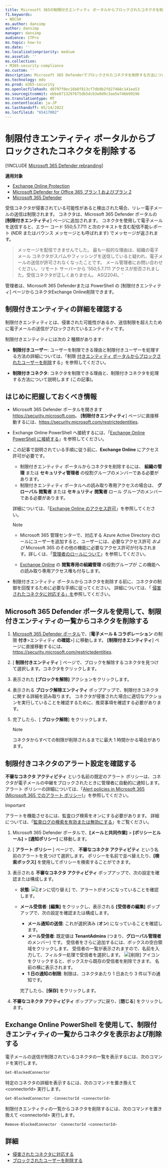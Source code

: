 ```yaml
---
title: Microsoft 365の制限付きエンティティ ポータルからブロックされたコネクタを削除する
f1.keywords:
- NOCSH
ms.author: dansimp
author: dansimp
manager: dansimp
audience: ITPro
ms.topic: how-to
ms.date: ''
ms.localizationpriority: medium
ms.assetid: ''
ms.collection:
- M365-security-compliance
ms.custom: ''
description: Microsoft 365 Defenderでブロックされたコネクタを削除する方法について説明します。
ms.technology: mdo
ms.prod: m365-security
ms.openlocfilehash: d0797f0ec16b8f813cf7db9b2fd27468c141ea53
ms.sourcegitcommit: ebbe8713297675db5dcb3e0d9c3ae5e746b99196
ms.translationtype: MT
ms.contentlocale: ja-JP
ms.lasthandoff: 05/14/2022
ms.locfileid: "65417002"
---
```

# <a name="remove-blocked-connectors-from-the-restricted-entities-portal"></a>制限付きエンティティ ポータルからブロックされたコネクタを削除する

[!INCLUDE [Microsoft 365 Defender rebranding](../includes/microsoft-defender-for-office.md)]

**適用対象**

- [Exchange Online Protection](exchange-online-protection-overview.md)
- [Microsoft Defender for Office 365 プラン 1 およびプラン 2](defender-for-office-365.md)
- [Microsoft 365 Defender](../defender/microsoft-365-defender.md)

受信コネクタが侵害されている可能性があると検出された場合、リレー電子メールの送信は制限されます。 コネクタは、Microsoft 365 Defender ポータルの **[制限付きエンティティ**] ページに追加されます。 コネクタを使用して電子メールを送信すると、エラー コード 550;5.7.711 と次のテキストを含む配信不能レポート (NDR またはバウンス メッセージとも呼ばれます) でメッセージが返されます。

> メッセージを配信できませんでした。 最も一般的な理由は、組織の電子メール コネクタがスパムやフィッシングを送信していると疑われ、電子メールの送信が許可されなくなったことです。 メール管理者にお問い合わせください。
> リモート サーバーから '550;5.7.711 アクセスが拒否されました。受信コネクタが正しくありません。 AS(2204)。'

管理者は、Microsoft 365 Defenderまたは PowerShell の [制限付きエンティティ] ページからコネクタExchange Online削除できます。

## <a name="learn-more-on-restricted-entities"></a>制限付きエンティティの詳細を確認する

制限付きエンティティとは、侵害された可能性があるか、送信制限を超えたために電子メールの送信がブロックされているエンティティです。

制限付きエンティティには次の 2 種類があります:

- **制限付きユーザー**: ユーザーを制限できる理由と制限付きユーザーを処理する方法の詳細については、「制限 [付きエンティティ ポータルからブロックされたユーザーを削除](removing-user-from-restricted-users-portal-after-spam.md)する」を参照してください。

- **制限付きコネクタ**: コネクタを制限できる理由と、制限付きコネクタを処理する方法について説明します (この記事)。

## <a name="what-do-you-need-to-know-before-you-begin"></a>はじめに把握しておくべき情報

- Microsoft 365 Defender ポータルを開きます<https://security.microsoft.com>。 **[制限付きエンティティ**] ページに直接移動するには、<https://security.microsoft.com/restrictedentities>.

- Exchange Online PowerShell へ接続するには、「[Exchange Online PowerShell に接続する](/powershell/exchange/connect-to-exchange-online-powershell)」を参照してください。

- この記事で説明されている手順に従う前に、**Exchange Online** にアクセス許可が必要です。
  - 制限付きエンティティ ポータルからコネクタを削除するには、 **組織の管理** または **セキュリティ管理者** の役割グループのメンバーである必要があります。
  - 制限付きエンティティ ポータルへの読み取り専用アクセスの場合は、 **グローバル 閲覧者** または **セキュリティ 閲覧者** ロール グループのメンバーである必要があります。

  詳細については、「[Exchange Online のアクセス許可](/exchange/permissions-exo/permissions-exo)」を参照してください。

  > [!NOTE]
  >
  > - Microsoft 365 管理センターで、対応する Azure Active Directory のロールにユーザーを追加すると、ユーザーには、必要なアクセス許可 _および_ Microsoft 365 のその他の機能に必要なアクセス許可が付与されます。詳しくは、「[管理者のロールについて](../../admin/add-users/about-admin-roles.md)」を参照してください。
  >
  > - [Exchange Online](/Exchange/permissions-exo/permissions-exo#role-groups) の **閲覧専用の組織管理** の役割グループが この機能への読み取り専用アクセス権も付与します。

- 制限付きエンティティ ポータルからコネクタを削除する前に、コネクタの制御を回復するために必要な手順に従ってください。 詳細については、「 [侵害されたコネクタに対応する」を](respond-compromised-connector.md)参照してください。

## <a name="use-the-microsoft-365-defender-portal-to-remove-a-connector-from-the-restricted-entities-list"></a>Microsoft 365 Defender ポータルを使用して、制限付きエンティティの一覧からコネクタを削除する

1. [Microsoft 365 Defender ポータル](https://security.microsoft.com)で、[**電子メール & コラボレーション** の制限 **付き**\>エンティティ **の確認**\>] に移動します。 **[制限付きエンティティ**] ページに直接移動するには、<https://security.microsoft.com/restrictedentities>.

2. [ **制限付きエンティティ** ] ページで、ブロックを解除するコネクタを見つけて選択します。コネクタをクリックします。

3. 表示された **[ブロックを解除]** アクションをクリックします。

4. 表示される **ブロック解除エンティティ** ポップアップで、制限付きコネクタに関する詳細を読み取ります。 コネクタが侵害された場合に適切なアクションを実行していることを確認するために、推奨事項を確認する必要があります。

5. 完了したら、[ **ブロック解除**] をクリックします。

   > [!NOTE]
   > コネクタからすべての制限が削除されるまでに最大 1 時間かかる場合があります。

## <a name="verify-the-alert-settings-for-restricted-connectors"></a>制限付きコネクタのアラート設定を確認する

**不審なコネクタ アクティビティ** という名前の既定のアラート ポリシーは、コネクタが電子メールの中継をブロックされたときに管理者に自動的に通知します。 アラート ポリシーの詳細については、「[Alert policies in Microsoft 365 (Microsoft 365 でのアラート ポリシー)](../../compliance/alert-policies.md)」を参照してください。

> [!IMPORTANT]
> アラートを機能させるには、監査ログ検索をオンにする必要があります。 詳細については、「[監査ログの検索を有効または無効にする](../../compliance/turn-audit-log-search-on-or-off.md)」をご覧ください。

1. Microsoft 365 Defender ポータルで、**[メールと共同作業]** \> **[ポリシーとルール]** \> **[通知ポリシー]** に移動します。

2. [ **アラート ポリシー** ] ページで、 **不審なコネクタ アクティビティ** という名前のアラートを見つけて選択します。 ポリシーを名前で並べ替えたり、**[検索ボックス]** を使用してポリシーを検索することができます。

3. 表示される **不審なコネクタ アクティビティ** ポップアップで、次の設定を確認または構成します。
   - **状態**: ![[オンに切り替え]](../../media/scc-toggle-on.png) で、アラートがオンになっていることを確認します。
   - **メール受信者**: **[編集]** をクリックし、表示される **[受信者の編集]** ポップアップで、次の設定を確認または構成します。
     - **メール通知の送信**: これが選択済み (**オン**) になっていることを確認します。
     - **メール受信者**: 既定値は **TenantAdmins** (つまり、**グローバル管理者** のメンバー) です。 受信者をさらに追加するには、ボックスの空白領域をクリックします。 受信者の一覧が表示されますので、名前を入力して、フィルター処理で受信者を選択します。 ![[削除]](../../media/m365-cc-sc-remove-selection-icon.png) アイコンをクリックすると、ボックスから既存の受信者を削除できます。 名前の横に表示されます。
     - **1 日の通知の制限**: 制限は、コネクタあたり 1 日あたり 3 件以下の通知です。

     完了したら、**[保存]** をクリックします。

4. **不審なコネクタ アクティビティ** ポップアップに戻り、[**閉じる**] をクリックします。

## <a name="use-exchange-online-powershell-to-view-and-remove-connectors-from-the-restricted-entities-list"></a>Exchange Online PowerShell を使用して、制限付きエンティティの一覧からコネクタを表示および削除する

電子メールの送信が制限されているコネクタの一覧を表示するには、次のコマンドを実行します。

```powershell
Get-BlockedConnector
```

特定のコネクタの詳細を表示するには、次のコマンドを置き換えて \<connectorId\> 実行します。

```powershell
Get-BlockedConnector -ConnectorId <connectorId>
```

制限付きエンティティの一覧からコネクタを削除するには、次のコマンドを置き換えて \<connectorId\> 実行します。

```powershell
Remove-BlockedConnector -ConnectorId <connectorId>
```

## <a name="more-information"></a>詳細

- [侵害されたコネクタに対応する](respond-compromised-connector.md)
- [ブロックされたユーザーを削除する](removing-user-from-restricted-users-portal-after-spam.md)